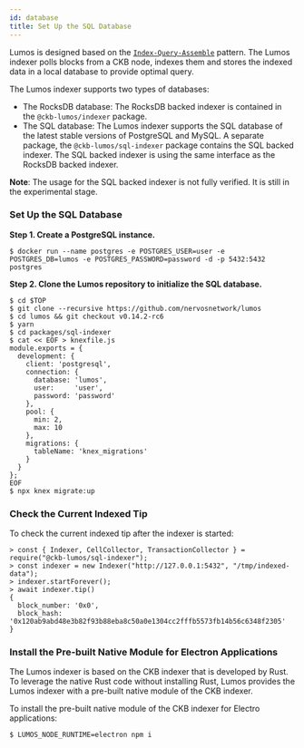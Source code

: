 ```yaml
---
id: database
title: Set Up the SQL Database
---
```

Lumos is designed based on the [`Index-Query-Assemble`](https://docs.nervos.org/docs/reference/cell#index-query-assemble-pattern) pattern. The Lumos indexer polls blocks from a CKB node, indexes them and stores the indexed data in a local database to provide optimal query.

<!--Dapps built with Lumos must have an indexer configured and running.-->

The Lumos indexer supports two types of databases:

- The RocksDB database: The RocksDB backed indexer is contained in the  `@ckb-lumos/indexer` package.
- The SQL database: The Lumos indexer supports the SQL database of the latest stable versions of PostgreSQL and MySQL. A separate package, the `@ckb-lumos/sql-indexer` package contains the SQL backed indexer. The SQL backed indexer is using the same interface as the RocksDB backed indexer. 

**Note**:  The usage for the SQL backed indexer is not fully verified. It is still in the experimental stage.

<!--Note this issue is actually caused since we are still leveraging the old native node module solution. We are also evaluating other solutions, such as [N-API](https://medium.com/@atulanand94/beginners-guide-to-writing-nodejs-addons-using-c-and-n-api-node-addon-api-9b3b718a9a7f), which is based on a stable API, so there is no need to recompile everything for a different Node.js version. We do hope that in later versions, we can convert to N-API so there is not need to deal with inconsistent module versions.-->

### Set Up the SQL Database

**Step 1. Create a PostgreSQL instance.**

```shell
$ docker run --name postgres -e POSTGRES_USER=user -e POSTGRES_DB=lumos -e POSTGRES_PASSWORD=password -d -p 5432:5432 postgres
```

**Step 2. Clone the Lumos repository to initialize the SQL database.**

```shell
$ cd $TOP
$ git clone --recursive https://github.com/nervosnetwork/lumos
$ cd lumos && git checkout v0.14.2-rc6
$ yarn
$ cd packages/sql-indexer
$ cat << EOF > knexfile.js
module.exports = {
  development: {
    client: 'postgresql',
    connection: {
      database: 'lumos',
      user:     'user',
      password: 'password'
    },
    pool: {
      min: 2,
      max: 10
    },
    migrations: {
      tableName: 'knex_migrations'
    }
  }
};
EOF
$ npx knex migrate:up
```

### Check the Current Indexed Tip

To check the current indexed tip after the indexer is started:

```
> const { Indexer, CellCollector, TransactionCollector } = require("@ckb-lumos/sql-indexer");
> const indexer = new Indexer("http://127.0.0.1:5432", "/tmp/indexed-data");
> indexer.startForever();
> await indexer.tip()
{
  block_number: '0x0',
  block_hash: '0x120ab9abd48e3b82f93b88eba8c50a0e1304cc2fffb5573fb14b56c6348f2305'
}
```

### Install the Pre-built Native Module for Electron Applications

The Lumos indexer is based on the CKB indexer that is developed by Rust. To leverage the native Rust code without installing Rust, Lumos provides the Lumos indexer with a pre-built native module of the CKB indexer.

<!--Electron has a different application binary interface (ABI) from a given Node.js binary, that will cause different Node.js version errors for Electron applications. So the pre-built native module of the CKB indexer needs to be used.-->

<!--First, we do provide pre-built binaries linked with electron's node version.-->

To install the pre-built native module of the CKB indexer for Electro applications: 

<!--Install npm dependencies in your Electron app to make sure the pre-built native modules compiled for Electron to be downloaded.-->

```bash
$ LUMOS_NODE_RUNTIME=electron npm i
```

<!--You can also follow the [steps](https://neon-bindings.com/docs/electron-apps) in Neon's documentation to rebuild the modules.--><!--Note: This workaround requires to install Rust on the system.-->